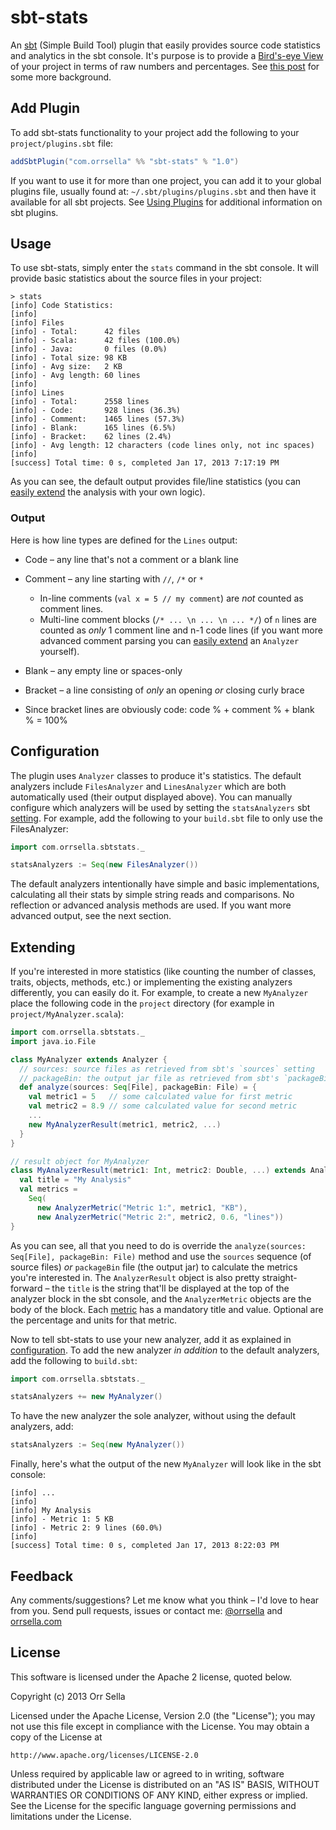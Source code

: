 # sbt-stats

An [sbt](http://www.scala-sbt.org/) (Simple Build Tool) plugin that easily provides source code statistics and analytics in the sbt console. It's purpose is to provide a [Bird's-eye View](http://en.wikipedia.org/wiki/Bird's-eye_view) of your project in terms of raw numbers and percentages. See [this post](http://orrsella.com/post/37654002423/introducing-tumblr4s-a-scala-library-for-the-tumblr-api) for some more background.

## Add Plugin

To add sbt-stats functionality to your project add the following to your `project/plugins.sbt` file:

```scala
addSbtPlugin("com.orrsella" %% "sbt-stats" % "1.0")
```

If you want to use it for more than one project, you can add it to your global plugins file, usually found at: `~/.sbt/plugins/plugins.sbt` and then have it available for all sbt projects. See [Using Plugins](http://www.scala-sbt.org/release/docs/Getting-Started/Using-Plugins.html) for additional information on sbt plugins.

## Usage

To use sbt-stats, simply enter the `stats` command in the sbt console. It will provide basic statistics about the source files in your project:

```
> stats
[info] Code Statistics:
[info]
[info] Files
[info] - Total:      42 files
[info] - Scala:      42 files (100.0%)
[info] - Java:       0 files (0.0%)
[info] - Total size: 98 KB
[info] - Avg size:   2 KB
[info] - Avg length: 60 lines
[info]
[info] Lines
[info] - Total:      2558 lines
[info] - Code:       928 lines (36.3%)
[info] - Comment:    1465 lines (57.3%)
[info] - Blank:      165 lines (6.5%)
[info] - Bracket:    62 lines (2.4%)
[info] - Avg length: 12 characters (code lines only, not inc spaces)
[info]
[success] Total time: 0 s, completed Jan 17, 2013 7:17:19 PM
```

As you can see, the default output provides file/line statistics (you can [easily extend](https://github.com/orrsella/sbt-stats#extending) the analysis with your own logic).

### Output

Here is how line types are defined for the `Lines` output:

* Code – any line that's not a comment or a blank line

* Comment – any line starting with `//`, `/*` or `*`
  * In-line comments (```val x = 5 // my comment```) are *not* counted as comment lines.
  * Multi-line comment blocks (`/* ... \n ... \n ... */`) of `n` lines are counted as *only* 1 comment line and n-1 code lines (if you want more advanced comment parsing you can [easily extend](https://github.com/orrsella/sbt-stats#extending) an `Analyzer` yourself).

* Blank – any empty line or spaces-only

* Bracket – a line consisting of *only* an opening *or* closing curly brace

* Since bracket lines are obviously code: code % + comment % + blank % = 100%

## Configuration

The plugin uses `Analyzer` classes to produce it's statistics. The default analyzers include `FilesAnalyzer` and `LinesAnalyzer` which are both automatically used (their output displayed above). You can manually configure which analyzers will be used by setting the `statsAnalyzers` sbt [setting](http://www.scala-sbt.org/release/docs/Getting-Started/Basic-Def.html). For example, add the following to your `build.sbt` file to only use the FilesAnalyzer:

```scala
import com.orrsella.sbtstats._

statsAnalyzers := Seq(new FilesAnalyzer())
```

The default analyzers intentionally have simple and basic implementations, calculating all their stats by simple string reads and comparisons. No reflection or advanced analysis methods are used. If you want more advanced output, see the next section.

## Extending

If you're interested in more statistics (like counting the number of classes, traits, objects, methods, etc.) or implementing the existing analyzers differently, you can easily do it. For example, to create a new `MyAnalyzer` place the following code in the `project` directory (for example in `project/MyAnalyzer.scala`):

```scala
import com.orrsella.sbtstats._
import java.io.File

class MyAnalyzer extends Analyzer {
  // sources: source files as retrieved from sbt's `sources` setting
  // packageBin: the output jar file as retrieved from sbt's `packageBin` task
  def analyze(sources: Seq[File], packageBin: File) = {
    val metric1 = 5   // some calculated value for first metric
    val metric2 = 8.9 // some calculated value for second metric
    ...
    new MyAnalyzerResult(metric1, metric2, ...)
  }
}

// result object for MyAnalyzer
class MyAnalyzerResult(metric1: Int, metric2: Double, ...) extends AnalyzerResult {
  val title = "My Analysis"
  val metrics =
    Seq(
      new AnalyzerMetric("Metric 1:", metric1, "KB"),
      new AnalyzerMetric("Metric 2:", metric2, 0.6, "lines"))
}
```

As you can see, all that you need to do is override the `analyze(sources: Seq[File], packageBin: File)` method and use the `sources` sequence (of source files) *or* `packageBin` file (the output jar) to calculate the metrics you're interested in. The `AnalyzerResult` object is also pretty straight-forward – the `title` is the string that'll be displayed at the top of the analyzer block in the sbt console, and the `AnalyzerMetric` objects are the body of the block. Each [metric](https://github.com/orrsella/sbt-stats/blob/master/src/main/scala/com/orrsella/sbtstats/AnalyzerMetric.scala) has a mandatory title and value. Optional are the percentage and units for that metric.

Now to tell sbt-stats to use your new analyzer, add it as explained in [configuration](https://github.com/orrsella/sbt-stats#configuration). To add the new analyzer *in addition* to the default analyzers, add the following to `build.sbt`:

```scala
import com.orrsella.sbtstats._

statsAnalyzers += new MyAnalyzer()
```

To have the new analyzer the sole analyzer, without using the default analyzers, add:

```scala
statsAnalyzers := Seq(new MyAnalyzer())
```

Finally, here's what the output of the new `MyAnalyzer` will look like in the sbt console:

```
[info] ...
[info]
[info] My Analysis
[info] - Metric 1: 5 KB
[info] - Metric 2: 9 lines (60.0%)
[info]
[success] Total time: 0 s, completed Jan 17, 2013 8:22:03 PM
```

## Feedback

Any comments/suggestions? Let me know what you think – I'd love to hear from you. Send pull requests, issues or contact me: [@orrsella](http://twitter.com/orrsella) and [orrsella.com](http://orrsella.com)

## License

This software is licensed under the Apache 2 license, quoted below.

Copyright (c) 2013 Orr Sella

Licensed under the Apache License, Version 2.0 (the "License"); you may not use this file except in compliance with the License. You may obtain a copy of the License at

    http://www.apache.org/licenses/LICENSE-2.0

Unless required by applicable law or agreed to in writing, software distributed under the License is distributed on an "AS IS" BASIS, WITHOUT WARRANTIES OR CONDITIONS OF ANY KIND, either express or implied. See the License for the specific language governing permissions and limitations under the License.

